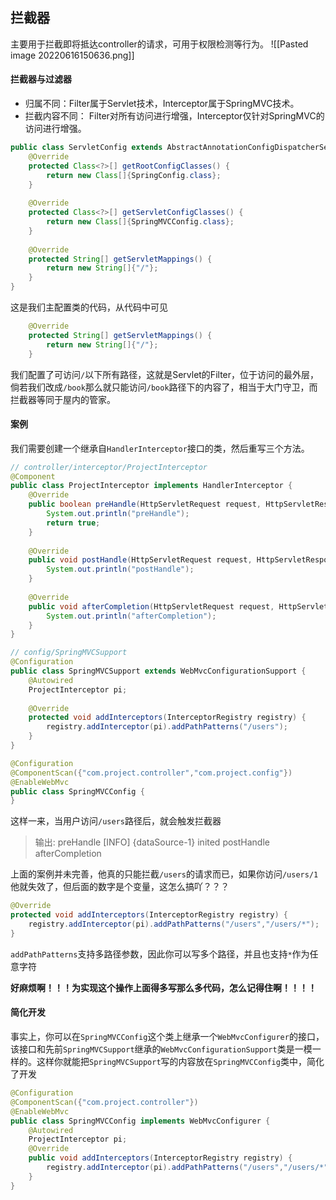 ## 拦截器
主要用于拦截即将抵达controller的请求，可用于权限检测等行为。
![[Pasted image 20220616150636.png]]

#### 拦截器与过滤器
- 归属不同：Filter属于Servlet技术，Interceptor属于SpringMVC技术。
- 拦截内容不同： Filter对所有访问进行增强，Interceptor仅针对SpringMVC的访问进行增强。

```java
public class ServletConfig extends AbstractAnnotationConfigDispatcherServletInitializer {  
    @Override  
    protected Class<?>[] getRootConfigClasses() {  
        return new Class[]{SpringConfig.class};  
    }  
  
    @Override  
    protected Class<?>[] getServletConfigClasses() {  
        return new Class[]{SpringMVCConfig.class};  
    }  
  
    @Override  
    protected String[] getServletMappings() {  
        return new String[]{"/"};  
    }  
}
```

这是我们主配置类的代码，从代码中可见

```java
    @Override  
    protected String[] getServletMappings() {  
        return new String[]{"/"};  
    }  
```

我们配置了可访问`/`以下所有路径，这就是Servlet的Filter，位于访问的最外层，倘若我们改成`/book`那么就只能访问`/book`路径下的内容了，相当于大门守卫，而拦截器等同于屋内的管家。

#### 案例
我们需要创建一个继承自`HandlerInterceptor`接口的类，然后重写三个方法。
```java
// controller/interceptor/ProjectInterceptor
@Component  
public class ProjectInterceptor implements HandlerInterceptor {  
    @Override  
    public boolean preHandle(HttpServletRequest request, HttpServletResponse response, Object handler) throws Exception {  
        System.out.println("preHandle");  
        return true;    
    }  
  
    @Override  
    public void postHandle(HttpServletRequest request, HttpServletResponse response, Object handler, ModelAndView modelAndView) throws Exception {  
        System.out.println("postHandle");  
    }  
  
    @Override  
    public void afterCompletion(HttpServletRequest request, HttpServletResponse response, Object handler, Exception ex) throws Exception {  
        System.out.println("afterCompletion");  
    }  
}
```

```java
// config/SpringMVCSupport
@Configuration  
public class SpringMVCSupport extends WebMvcConfigurationSupport {  
    @Autowired  
    ProjectInterceptor pi;  
  
    @Override  
    protected void addInterceptors(InterceptorRegistry registry) {  
        registry.addInterceptor(pi).addPathPatterns("/users");  
    }  
}
```

```java
@Configuration  
@ComponentScan({"com.project.controller","com.project.config"})  
@EnableWebMvc  
public class SpringMVCConfig {  
}
```

这样一来，当用户访问`/users`路径后，就会触发拦截器

> 输出: 
> preHandle
> [INFO] {dataSource-1} inited
> postHandle
> afterCompletion

上面的案例并未完善，他真的只能拦截`/users`的请求而已，如果你访问`/users/1`他就失效了，但后面的数字是个变量，这怎么搞吖？？？
```java
@Override  
protected void addInterceptors(InterceptorRegistry registry) {  
    registry.addInterceptor(pi).addPathPatterns("/users","/users/*");  
}
```
`addPathPatterns`支持多路径参数，因此你可以写多个路径，并且也支持`*`作为任意字符

**好麻烦啊！！！为实现这个操作上面得多写那么多代码，怎么记得住啊！！！！**

#### 简化开发
事实上，你可以在`SpringMVCConfig`这个类上继承一个`WebMvcConfigurer`的接口，该接口和先前`SpringMVCSupport`继承的`WebMvcConfigurationSupport`类是一模一样的。这样你就能把`SpringMVCSupport`写的内容放在`SpringMVCConfig`类中，简化了开发

```java
@Configuration  
@ComponentScan({"com.project.controller"})  
@EnableWebMvc  
public class SpringMVCConfig implements WebMvcConfigurer {  
    @Autowired  
    ProjectInterceptor pi;  
    @Override  
    public void addInterceptors(InterceptorRegistry registry) {  
        registry.addInterceptor(pi).addPathPatterns("/users","/users/*");  
    }  
}
```